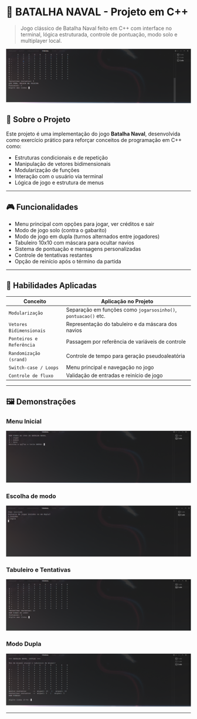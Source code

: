 
# 🚢 BATALHA NAVAL - Projeto em C++

> Jogo clássico de Batalha Naval feito em C++ com interface no terminal, lógica estruturada, controle de pontuação, modo solo e multiplayer local.

![Preview do Jogo](./assets/preview-batalhaNaval.png)

## 📌 Sobre o Projeto

Este projeto é uma implementação do jogo **Batalha Naval**, desenvolvida como exercício prático para reforçar conceitos de programação em C++ como:

- Estruturas condicionais e de repetição
- Manipulação de vetores bidimensionais
- Modularização de funções
- Interação com o usuário via terminal
- Lógica de jogo e estrutura de menus

---

## 🎮 Funcionalidades

- Menu principal com opções para jogar, ver créditos e sair
- Modo de jogo solo (contra o gabarito)
- Modo de jogo em dupla (turnos alternados entre jogadores)
- Tabuleiro 10x10 com máscara para ocultar navios
- Sistema de pontuação e mensagens personalizadas
- Controle de tentativas restantes
- Opção de reinício após o término da partida

---

## 🧠 Habilidades Aplicadas

| Conceito                   | Aplicação no Projeto                                 |
|----------------------------|------------------------------------------------------|
| `Modularização`            | Separação em funções como `jogarsosinho()`, `pontuacao()` etc. |
| `Vetores Bidimensionais`   | Representação do tabuleiro e da máscara dos navios   |
| `Ponteiros e Referência`   | Passagem por referência de variáveis de controle     |
| `Randomização (srand)`     | Controle de tempo para geração pseudoaleatória       |
| `Switch-case / Loops`      | Menu principal e navegação no jogo                   |
| `Controle de fluxo`        | Validação de entradas e reinício de jogo             |

---

## 🖼️ Demonstrações

### Menu Inicial
![Menu Inicial](./assets/tela-inicial.png)

### Escolha de modo
![Escolha modo](./assets/opcao-jogadores.png)

### Tabuleiro e Tentativas
![Tabuleiro](./assets/tabuleiro-sozinho.png)

### Modo Dupla
![Modo Dupla](./assets/tabuleiro-dupla.png)

---
